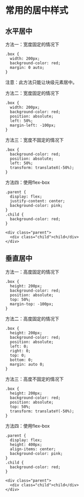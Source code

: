 # 常用的居中样式

## 水平居中

方法一：宽度固定的情况下

    .box {
      width: 200px;
      background-color: red;
      margin: 0 auto;
    }

注意：此方法只能让块级元素居中。

方法二：宽度固定的情况下

    .box {
      width: 200px;
      background-color: red;
      position: absolute;
      left: 50%;
      margin-left: -100px;
    }

方法三：宽度不固定的情况下

    .box {
      background-color: red;
      position: absolute;
      left: 50%;
      transform: translateX(-50%);
    }

方法四：使用flex-box

    .parent {
      display: flex;
      justify-content: center;
      background-color: pink;
    }
    .child {
      background-color: red;
    }

    <div class="parent">
      <div class="child">child</div>
    </div>

## 垂直居中

方法一：高度固定的情况下

    .box {
      height: 200px;
      background-color: red;
      position: absolute;
      top: 50%;
      margin-top: -100px;
    }

方法二：高度固定的情况下

    .box {
      height: 200px;
      background-color: red;
      position: absolute;
      left: 0;
      right: 0;
      top: 0;
      bottom: 0;
      margin: auto 0;
    }

方法三：高度不固定的情况下

    .box {
      height: 200px;
      background-color: red;
      position: absolute;
      top: 50%;
      transform: translateY(-50%);
    }

方法四：使用flex-box

    .parent {
      display: flex;
      height: 400px;
      align-items: center;
      background-color: pink;
    }
    .child {
      background-color: red;
    }

    <div class="parent">
      <div class="child">child</div>
    </div>